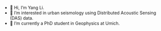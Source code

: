 - 👋 Hi, I’m Yang Li.
- 👀 I’m interested in urban seismology using Distributed Acoustic Sensing (DAS) data.
- 🌱 I’m currently a PhD student in Geophysics at Umich.

<!---
yangzoeli/yangzoeli is a ✨ special ✨ repository because its `README.md` (this file) appears on your GitHub profile.
You can click the Preview link to take a look at your changes.
--->
